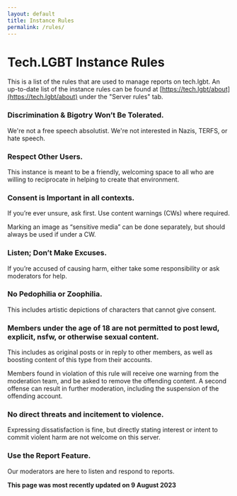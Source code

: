 ```yaml
---
layout: default
title: Instance Rules
permalink: /rules/
---
```


# Tech.LGBT Instance Rules

This is a list of the rules that are used to manage reports on tech.lgbt. An up-to-date list of the instance rules can be found at [https://tech.lgbt/about](https://tech.lgbt/about) under the "Server rules" tab.

### Discrimination & Bigotry Won’t Be Tolerated.
We're not a free speech absolutist. We're not interested in Nazis, TERFS, or hate speech.

### Respect Other Users.
This instance is meant to be a friendly, welcoming space to all who are willing to reciprocate in helping to create that environment.

### Consent is Important in all contexts.
If you’re ever unsure, ask first. Use content warnings (CWs) where required.

Marking an image as “sensitive media” can be done separately, but should always be used if under a CW.

### Listen; Don’t Make Excuses.
If you’re accused of causing harm, either take some responsibility or ask moderators for help.

### No Pedophilia or Zoophilia.
This includes artistic depictions of characters that cannot give consent.

### Members under the age of 18 are not permitted to post lewd, explicit, nsfw, or otherwise sexual content.
This includes as original posts or in reply to other members, as well as boosting content of this type from their accounts.

Members found in violation of this rule will receive one warning from the moderation team, and be asked to remove the offending content. A second offense can result in further moderation, including the suspension of the offending account.

### No direct threats and incitement to violence.
Expressing dissatisfaction is fine, but directly stating interest or intent to commit violent harm are not welcome on this server.

### Use the Report Feature.
Our moderators are here to listen and respond to reports.

**This page was most recently updated on 9 August 2023**
